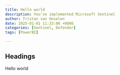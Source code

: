 ```yaml
---
title: Hello world
description: You’ve implemented Microsoft Sentinel
author: Tristan van Onselen
date: 2025-01-01 11:33:00 +0800
categories: [Sentinel, Defender]
tags: [PowerBI]

---
```


## Headings

Hello world
